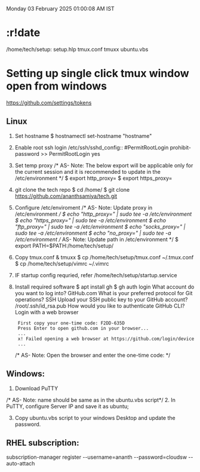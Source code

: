 
Monday 03 February 2025 01:00:08 AM IST

# :r!date

/home/tech/setup:
setup.hlp
tmux.conf
tmuxx
ubuntu.vbs

# Setting up single click tmux window open from windows

https://github.com/settings/tokens

## Linux
1. Set hostname 
    $ hostnamectl set-hostname "hostname"

2. Enable root ssh login
/etc/ssh/sshd_config::
	#PermitRootLogin prohibit-password >> PermitRootLogin yes

3. Set temp proxy
/* AS- Note: The below export will be applicable only for the current session and it is recommended
 to update in the /etc/environment */
	$ export http_proxy=
	$ export https_proxy=

4. git clone the tech repo
    $ cd /home/
    $ git clone https://github.com/ananthsamiya/tech.git

5. Configure /etc/enviroment
/* AS- Note: Update proxy in /etc/environment */
	$ echo "http_proxy=" | sudo tee -a /etc/environment
	$ echo "https_proxy=" | sudo tee -a /etc/environment
	$ echo "ftp_proxy=" | sudo tee -a /etc/environment
	$ echo "socks_proxy=" | sudo tee -a /etc/environment
	$ echo "no_proxy=" | sudo tee -a /etc/environment
/* AS- Note: Update path in /etc/environment */
	$ export PATH=$PATH:/home/tech/setup/

6. Copy tmux.conf & tmuxx
	$ cp /home/tech/setup/tmux.conf ~/.tmux.conf
	$ cp /home/tech/setup/vimrc ~/.vimrc

7. IF startup config requried, refer /home/tech/setup/startup.service

8. Install required software
    $ apt install gh
    $ gh auth login
        What account do you want to log into? GitHub.com
        What is your preferred protocol for Git operations? SSH
        Upload your SSH public key to your GitHub account? /root/.ssh/id_rsa.pub
        How would you like to authenticate GitHub CLI? Login with a web browser

        First copy your one-time code: F2DD-635D
        Press Enter to open github.com in your browser...
        ...
        x! Failed opening a web browser at https://github.com/login/device
        ...
    /* AS- Note: Open the browser and enter the one-time code: */

## Windows:
1. Download PuTTY

/* AS- Note: <ubuntu> name should be same as in the ubuntu.vbs script*/
2. In PuTTY, configure Server IP and save it as ubuntu;

3. Copy ubuntu.vbs script to your windows Desktop and update the password.

## RHEL subscription:
subscription-manager register --username=ananth --password=cloudsw --auto-attach


